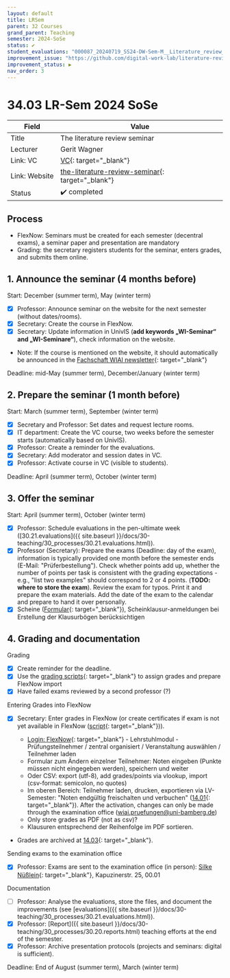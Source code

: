 ```yaml
---
layout: default
title: LRSem
parent: 32 Courses
grand_parent: Teaching
semester: 2024-SoSe
status: ✔️
student_evaluations: "000087_20240719_SS24-DW-Sem-M__Literature_review_seminar.pdf"
improvement_issue: "https://github.com/digital-work-lab/literature-review-seminar/issues/6"
improvement_status: ▶
nav_order: 3
---
```


# 34.03 LR-Sem 2024 SoSe

Field | Value
--- | ---
Title | The literature review seminar
Lecturer | Gerit Wagner
Link: VC | [VC](https://vc.uni-bamberg.de/course/view.php?id=67999){: target="_blank"}
Link: Website | [the-literature-review-seminar](https://digital-work-lab.github.io/literature-review-seminar/){: target="_blank"}
Status | ✔️ completed

## Process

- FlexNow: Seminars must be created for each semester (decentral exams), a seminar paper and presentation are mandatory
- Grading: the secretary registers students for the seminar, enters grades, and submits them online.

## 1. Announce the seminar (4 months before)
 
Start: December (summer term), May (winter term)

- [x] Professor: Announce seminar on the website for the next semester (without dates/rooms).
- [x] Secretary: Create the course in FlexNow.
- [x] Secretary: Update information in UnivIS (**add keywords „WI-Seminar“ and „WI-Seminare“**), check information on the website.
- Note: If the course is mentioned on the website, it should automatically be announced in the [Fachschaft WIAI newsletter](https://vc.uni-bamberg.de/course/view.php?id=284){: target="_blank"}

Deadline: mid-May (summer term), December/January (winter term)

## 2. Prepare the seminar (1 month before)

Start: March (summer term), September (winter term)

- [x] Secretary and Professor: Set dates and request lecture rooms.
- [x] IT department: Create the VC course, two weeks before the semester starts (automatically based on UnivIS).
- [x] Professor: Create a reminder for the evaluations.
- [x] Secretary: Add moderator and session dates in VC.
- [x] Professor: Activate course in VC (visible to students).

Deadline: April (summer term), October (winter term)

## 3. Offer the seminar

Start: April (summer term), October (winter term)

- [x] Professor: Schedule evaluations in the pen-ultimate week ([30.21.evaluations]({{ site.baseurl }}/docs/30-teaching/30_processes/30.21.evaluations.html)).
- [x] Professor (Secretary): Prepare the exams (Deadline: day of the exam), information is typically provided one month before the semester ends (E-Mail: "Prüferbestellung"). Check whether points add up, whether the number of points per task is consistent with the grading expectations - e.g., "list two examples" should correspond to 2 or 4 points. (**TODO: where to store the exam**). Review the exam for typos. Print it and prepare the exam materials. Add the date of the exam to the calendar and prepare to hand it over personally.
- [x] Scheine ([Formular](https://www.uni-bamberg.de/ism/studium/anmeldung-scheinklausur/){: target="_blank"}), Scheinklausur-anmeldungen bei Erstellung der Klausurbögen berücksichtigen

## 4. Grading and documentation

Grading

- [x] Create reminder for the deadline.
- [x] Use the [grading scripts](https://github.com/digital-work-lab/handbook/tree/main/src/grading){: target="_blank"} to assign grades and prepare FlexNow import
- [x] Have failed exams reviewed by a second professor (?)

Entering Grades into FlexNow

- [x] Secretary: Enter grades in FlexNow (or create certificates if exam is not yet available in FlexNow ([script](https://github.com/digital-work-lab/handbook/tree/main/src/scheine){: target="_blank"})).

    - [Login: FlexNow](https://fn2web.zuv.uni-bamberg.de/FN2AUTH/FN2AuthServlet?op=Login){: target="_blank"} - Lehrstuhlmodul - Prüfungsteilnehmer / zentral organisiert / Veranstaltung auswählen / Teilnehmer laden
    - Formular zum Ändern einzelner Teilnehmer: Noten eingeben (Punkte müssen nicht eingegeben werden), speichern und weiter
    - Oder CSV: export (utf-8), add grades/points via vlookup, import (csv-format: semicolon, no quotes)
    - Im oberen Bereich: Teilnehmer laden, drucken, exportieren via LV-Semester:
    "Noten endgültig freischalten und verbuchen" ([14.01](https://nc-2272638881871040784.nextcloud-ionos.com/index.php/apps/files/?dir=/10-lab/14_grades/01_lectures&fileid=71){: target="_blank"}). After the activation, changes can only be made through the examination office (wiai.pruefungen@uni-bamberg.de)
    - Only store grades as PDF (not as csv)?
    - Klausuren entsprechend der Reihenfolge im PDF sortieren.

- Grades are archived at [14.03](https://nc-2272638881871040784.nextcloud-ionos.com/index.php/apps/files/?dir=/10-lab/14_grades/03_seminars&fileid=72){: target="_blank"}.

Sending exams to the examination office

- [x] Professor: Exams are sent to the examination office (in person): [Silke Nüßlein](https://univis.uni-bamberg.de/prg?search=persons&show=info&department=322130&fullname=Silke+Nue%C3%9Flein){: target="_blank"}, Kapuzinerstr. 25, 00.01

Documentation

- [ ] Professor: Analyse the evaluations, store the files, and document the improvements (see [evaluations]({{ site.baseurl }}/docs/30-teaching/30_processes/30.21.evaluations.html)).
- [x] Professor: [Report]({{ site.baseurl }}/docs/30-teaching/30_processes/30.20.reports.html) teaching efforts at the end of the semester.
- [x] Professor: Archive presentation protocols (projects and seminars: digital is sufficient).

Deadline: End of August (summer term), March (winter term)
